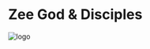 # Zee God & Disciples

![logo](https://user-images.githubusercontent.com/77915094/168475568-8a53a751-36c3-4954-a0e5-046b90c56fee.png)
